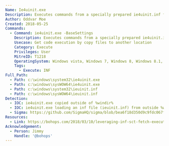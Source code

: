 ```yaml
---
Name: Ie4uinit.exe
Description: Executes commands from a specially prepared ie4uinit.inf file.
Author: Oddvar Moe
Created: 2018-05-25
Commands:
  - Command: ie4uinit.exe -BaseSettings
    Description: Executes commands from a specially prepared ie4uinit.inf file.
    Usecase: Get code execution by copy files to another location
    Category: Execute
    Privileges: User
    MitreID: T1218
    OperatingSystem: Windows vista, Windows 7, Windows 8, Windows 8.1, Windows 10, Windows 11
    Tags:
      - Execute: INF
Full_Path:
  - Path: c:\windows\system32\ie4uinit.exe
  - Path: c:\windows\sysWOW64\ie4uinit.exe
  - Path: c:\windows\system32\ieuinit.inf
  - Path: c:\windows\sysWOW64\ieuinit.inf
Detection:
  - IOC: ie4uinit.exe copied outside of %windir%
  - IOC: ie4uinit.exe loading an inf file (ieuinit.inf) from outside %windir%
  - Sigma: https://github.com/SigmaHQ/sigma/blob/bea6f18d350d9c9fdc067f93dde0e9b11cc22dc2/rules/windows/process_creation/proc_creation_win_lolbin_ie4uinit.yml
Resources:
  - Link: https://bohops.com/2018/03/10/leveraging-inf-sct-fetch-execute-techniques-for-bypass-evasion-persistence-part-2/
Acknowledgement:
  - Person: Jimmy
    Handle: '@bohops'
---
```

